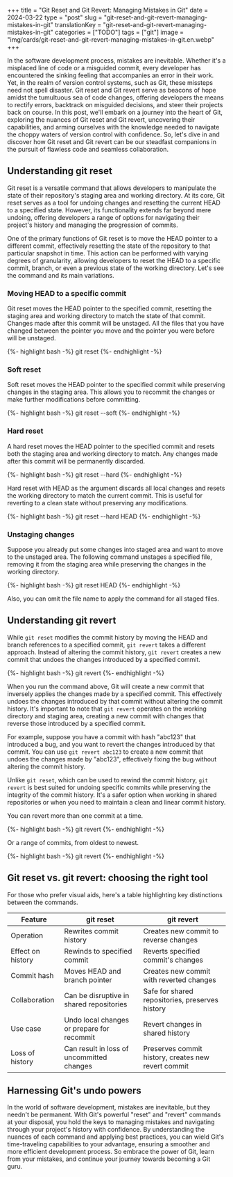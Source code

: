 +++
title = "Git Reset and Git Revert: Managing Mistakes in Git"
date = 2024-03-22
type = "post"
slug = "git-reset-and-git-revert-managing-mistakes-in-git"
translationKey = "git-reset-and-git-revert-managing-mistakes-in-git"
categories = ["TODO"]
tags = ["git"]
image = "img/cards/git-reset-and-git-revert-managing-mistakes-in-git.en.webp"
+++

In the software development process, mistakes are inevitable. Whether it's a misplaced line of code or a misguided commit, every developer has encountered the sinking feeling that accompanies an error in their work. Yet, in the realm of version control systems, such as Git, these missteps need not spell disaster. Git reset and Git revert serve as beacons of hope amidst the tumultuous sea of code changes, offering developers the means to rectify errors, backtrack on misguided decisions, and steer their projects back on course. In this post, we'll embark on a journey into the heart of Git, exploring the nuances of Git reset and Git revert, uncovering their capabilities, and arming ourselves with the knowledge needed to navigate the choppy waters of version control with confidence. So, let's dive in and discover how Git reset and Git revert can be our steadfast companions in the pursuit of flawless code and seamless collaboration.

## Understanding git reset
Git reset is a versatile command that allows developers to manipulate the state of their repository's staging area and working directory. At its core, Git reset serves as a tool for undoing changes and resetting the current HEAD to a specified state. However, its functionality extends far beyond mere undoing, offering developers a range of options for navigating their project's history and managing the progression of commits.

One of the primary functions of Git reset is to move the HEAD pointer to a different commit, effectively resetting the state of the repository to that particular snapshot in time. This action can be performed with varying degrees of granularity, allowing developers to reset the HEAD to a specific commit, branch, or even a previous state of the working directory. Let's see the command and its main variations.

### Moving HEAD to a specific commit
Git reset moves the HEAD pointer to the specified commit, resetting the staging area and working directory to match the state of that commit. Changes made after this commit will be unstaged. All the files that you have changed between the pointer you move and the pointer you were before will be unstaged.

{%- highlight bash -%}
git reset <commit-hash>
{%- endhighlight -%}

### Soft reset
Soft reset moves the HEAD pointer to the specified commit while preserving changes in the staging area. This allows you to recommit the changes or make further modifications before committing.

{%- highlight bash -%}
git reset --soft <commit-hash>
{%- endhighlight -%}

### Hard reset
A hard reset moves the HEAD pointer to the specified commit and resets both the staging area and working directory to match. Any changes made after this commit will be permanently discarded.

{%- highlight bash -%}
git reset --hard <commit-hash>
{%- endhighlight -%}

Hard reset with HEAD as the argument discards all local changes and resets the working directory to match the current commit. This is useful for reverting to a clean state without preserving any modifications.

{%- highlight bash -%}
git reset --hard HEAD
{%- endhighlight -%}

### Unstaging changes
Suppose you already put some changes into staged area and want to move to the unstaged area. The following command unstages a specified file, removing it from the staging area while preserving the changes in the working directory.

{%- highlight bash -%}
git reset HEAD <file>
{%- endhighlight -%}

Also, you can omit the file name to apply the command for all staged files.

## Understanding git revert
While `git reset` modifies the commit history by moving the HEAD and branch references to a specified commit, `git revert` takes a different approach. Instead of altering the commit history, `git revert` creates a new commit that undoes the changes introduced by a specified commit.

{%- highlight bash -%}
git revert <commit-hash>
{%- endhighlight -%}

When you run the command above, Git will create a new commit that inversely applies the changes made by a specified commit. This effectively undoes the changes introduced by that commit without altering the commit history. It's important to note that `git revert` operates on the working directory and staging area, creating a new commit with changes that reverse those introduced by a specified commit.

For example, suppose you have a commit with hash "abc123" that introduced a bug, and you want to revert the changes introduced by that commit. You can use `git revert abc123` to create a new commit that undoes the changes made by "abc123", effectively fixing the bug without altering the commit history.

Unlike `git reset`, which can be used to rewind the commit history, `git revert` is best suited for undoing specific commits while preserving the integrity of the commit history. It's a safer option when working in shared repositories or when you need to maintain a clean and linear commit history.

You can revert more than one commit at a time.

{%- highlight bash -%}
git revert <commit-hash-1> <commit-hash-2>
{%- endhighlight -%}

Or a range of commits, from oldest to newest.

{%- highlight bash -%}
git revert <oldest-commit-hash> <newest-commit-hash>
{%- endhighlight -%}

## Git reset vs. git revert: choosing the right tool
For those who prefer visual aids, here's a table highlighting key distinctions between the commands.

| Feature           | git reset                                 | git revert                                      |
|-------------------|---------------------------------------------|---------------------------------------------------|
| Operation         | Rewrites commit history                     | Creates new commit to reverse changes              |
| Effect on history | Rewinds to specified commit                 | Reverts specified commit's changes                |
| Commit hash      | Moves HEAD and branch pointer                | Creates new commit with reverted changes          |
| Collaboration     | Can be disruptive in shared repositories   | Safe for shared repositories, preserves history   |
| Use case          | Undo local changes or prepare for recommit  | Revert changes in shared history                  |
| Loss of history   | Can result in loss of uncommitted changes   | Preserves commit history, creates new revert commit |

## Harnessing Git's undo powers
In the world of software development, mistakes are inevitable, but they needn't be permanent. With Git's powerful "reset" and "revert" commands at your disposal, you hold the keys to managing mistakes and navigating through your project's history with confidence. By understanding the nuances of each command and applying best practices, you can wield Git's time-traveling capabilities to your advantage, ensuring a smoother and more efficient development process. So embrace the power of Git, learn from your mistakes, and continue your journey towards becoming a Git guru.

